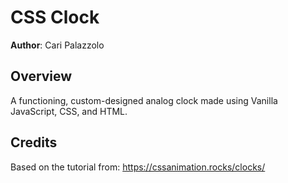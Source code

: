 # CSS Clock

**Author**: Cari Palazzolo

## Overview
A functioning, custom-designed analog clock made using Vanilla JavaScript, CSS, and HTML.

## Credits
Based on the tutorial from: https://cssanimation.rocks/clocks/
